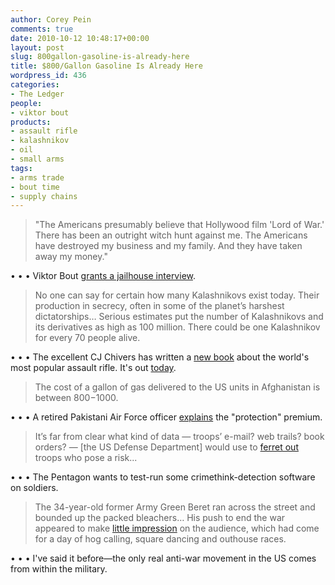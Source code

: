 ```yaml
---
author: Corey Pein
comments: true
date: 2010-10-12 10:48:17+00:00
layout: post
slug: 800gallon-gasoline-is-already-here
title: $800/Gallon Gasoline Is Already Here 
wordpress_id: 436
categories:
- The Ledger
people:
- viktor bout
products:
- assault rifle
- kalashnikov
- oil
- small arms
tags:
- arms trade
- bout time
- supply chains
---
```


> "The Americans presumably believe that Hollywood film 'Lord of War.' There has been an outright witch hunt against me. The Americans have destroyed my business and my family. And they have taken away my money."


• • • Viktor Bout [grants a jailhouse interview](http://www.spiegel.de/international/business/0,1518,722396,00.html ).


> No one can say for certain how many Kalashnikovs exist today. Their production in secrecy, often in some of the planet’s harshest dictatorships… Serious estimates put the number of Kalashnikovs and its derivatives as high as 100 million. There could be one Kalashnikov for every 70 people alive.


• • • The excellent CJ Chivers has written a [new book](http://www.amazon.com/Gun-C-J-Chivers/dp/0743270762/) about the world's most popular assault rifle. It's out [today](http://atwar.blogs.nytimes.com/2010/10/12/ask-c-j-chivers-the-gun/?partner=rss&emc=rss).


> The cost of a gallon of gas delivered to the US units in Afghanistan is between $800-$1000.


• • • A retired Pakistani Air Force officer [explains](http://www.nation.com.pk/pakistan-news-newspaper-daily-english-online/Opinions/Columns/11-Oct-2010/Dangling-logistics-of-Afghan-war ) the "protection" premium.

<!-- more -->


> It’s far from clear what kind of data — troops’ e-mail? web trails? book orders? — [the US Defense Department] would use to [ferret out](http://www.wired.com/dangerroom/2010/10/darpa-starts-sleuthing-out-disloyal-troops/ ) troops who pose a risk...


• • • The Pentagon wants to test-run some crimethink-detection software on soldiers.


> The 34-year-old former Army Green Beret ran across the street and bounded up the packed bleachers… His push to end the war appeared to make [little impression](http://www.washingtonpost.com/wp-dyn/content/article/2010/10/11/AR2010101106446_pf.html ) on the audience, which had come for a day of hog calling, square dancing and outhouse races.


• • • I've said it before—the only real anti-war movement in the US comes from within the military.
